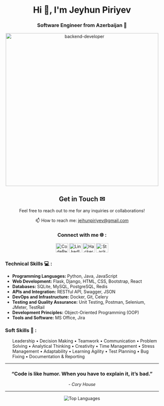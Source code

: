 <h1 align="center">Hi 👋, I'm Jeyhun Piriyev</h1>
<h3 align="center">Software Engineer from Azerbaijan 🐍</h3>

<div align="center"><img width="500" src="https://media.giphy.com/media/WUlplcMpOCEmTGBtBW/giphy.gif" alt="backend-developer"></div>

<div align="center">
  <h2>Get in Touch ✉</h2>
  <p>Feel free to reach out to me for any inquiries or collaborations!</p>
  <p>
    📫 How to reach me: <a href="mailto:jeihunpiriyev@gmail.com">jeihunpiriyev@gmail.com</a>
  </p>
  <h3>Connect with me 🌐 :</h3>
  <p>
    <a href="https://codepen.io/jeihunn" target="_blank"><img src="https://raw.githubusercontent.com/rahuldkjain/github-profile-readme-generator/master/src/images/icons/Social/codepen.svg" alt="CodePen" height="30" width="40" /></a>
    <a href="https://linkedin.com/in/jeihunpiriyev" target="_blank"><img src="https://raw.githubusercontent.com/rahuldkjain/github-profile-readme-generator/master/src/images/icons/Social/linked-in-alt.svg" alt="LinkedIn" height="30" width="40" /></a>
    <a href="https://www.hackerrank.com/jeihunn" target="_blank"><img src="https://raw.githubusercontent.com/rahuldkjain/github-profile-readme-generator/master/src/images/icons/Social/hackerrank.svg" alt="HackerRank" height="30" width="40" /></a>
    <a href="https://stackoverflow.com/users/22456197" target="_blank"><img src="https://raw.githubusercontent.com/rahuldkjain/github-profile-readme-generator/master/src/images/icons/Social/stack-overflow.svg" alt="Stack Overflow" height="30" width="40" /></a>
  </p>
</div>

<h3 align="left"> Technical Skills 💻 :</h3>
<ul>
    <li><strong>Programming Languages:</strong> Python, Java, JavaScript</li>
    <li><strong>Web Development:</strong> Flask, Django, HTML, CSS, Bootstrap, React</li>
    <li><strong>Databases:</strong> SQLite, MySQL, PostgreSQL, Redis</li>
    <li><strong>APIs and Integration:</strong> RESTful API, Swagger, JSON</li>
    <li><strong>DevOps and Infrastructure:</strong> Docker, Git, Celery</li>
    <li><strong>Testing and Quality Assurance:</strong> Unit Testing, Postman, Selenium, JMeter, TestRail</li>
    <li><strong>Development Principles:</strong> Object-Oriented Programming (OOP)</li>
    <li><strong>Tools and Software:</strong> MS Office, Jira</li>
</ul>

<h3 align="left"> Soft Skills 🌟 :</h3>
<ul>
    <p>
        Leadership •
        Decision Making •
        Teamwork •
        Communication •
        Problem Solving •
        Analytical Thinking •
        Creativity •
        Time Management •
        Stress Management •
        Adaptability •
        Learning Agility •
        Test Planning •
        Bug Fixing •
        Documentation & Reporting
    </p>
</ul>

---

<div align="center">
  <h3>“Code is like humor. When you have to explain it, it’s bad.”</h3>
  <p><em>- Cory House</em></p>
</div>

---

<p align="center">
  <img src="https://github-readme-stats.vercel.app/api/top-langs?username=jeihunn&show_icons=true&locale=en&layout=compact" alt="Top Languages">
</p>
